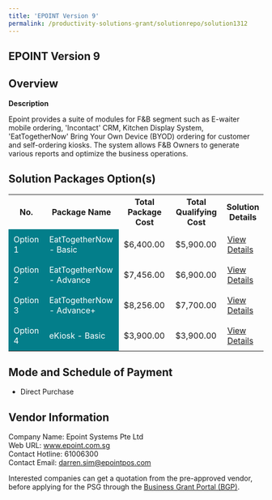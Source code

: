 ```yaml
---
title: 'EPOINT Version 9'
permalink: /productivity-solutions-grant/solutionrepo/solution1312
---
```


## EPOINT Version 9

## Overview

**Description**

Epoint provides a suite of modules for F&B segment such as E-waiter mobile ordering, 'Incontact' CRM, Kitchen Display System, 'EatTogetherNow' Bring Your Own Device (BYOD) ordering for customer and self-ordering kiosks. The system allows F&B Owners to generate various reports and optimize the business operations.

## Solution Packages Option(s)

<table>
<tr>
<th><b>No.</b></th>
<th><b>Package Name</b></th>
<th><b>Total Package Cost</b></th>
<th><b>Total Qualifying Cost</b></th>
<th><b>Solution Details</b></th>
</tr>
<tr>
<td style='padding: 10px; background-color: #037E8A; color: #FFFFFF;'>Option 1</td>
<td style='padding: 10px; background-color: #037E8A; color: #FFFFFF;'>EatTogetherNow - Basic</td>
<td style='padding: 10px;'>$6,400.00</td>
<td style='padding: 10px;'>$5,900.00</td>
<td style='padding: 10px;'><a href='/images/psg/Epoint_Systems_Epoint_Version9_Desensitised_Annex3_Part1.pdf' target='_blank'>View Details</a></td>
</tr>
<tr>
<td style='padding: 10px; background-color: #037E8A; color: #FFFFFF;'>Option 2</td>
<td style='padding: 10px; background-color: #037E8A; color: #FFFFFF;'>EatTogetherNow - Advance</td>
<td style='padding: 10px;'>$7,456.00</td>
<td style='padding: 10px;'>$6,900.00</td>
<td style='padding: 10px;'><a href='/images/psg/Epoint_Systems_Epoint_Version9_Desensitised_Annex3_Part2.pdf' target='_blank'>View Details</a></td>
</tr>
<tr>
<td style='padding: 10px; background-color: #037E8A; color: #FFFFFF;'>Option 3</td>
<td style='padding: 10px; background-color: #037E8A; color: #FFFFFF;'>EatTogetherNow - Advance+</td>
<td style='padding: 10px;'>$8,256.00</td>
<td style='padding: 10px;'>$7,700.00</td>
<td style='padding: 10px;'><a href='/images/psg/Epoint_Systems_Epoint_Version9_Desensitised_Annex3_Part3.pdf' target='_blank'>View Details</a></td>
</tr>
<tr>
<td style='padding: 10px; background-color: #037E8A; color: #FFFFFF;'>Option 4</td>
<td style='padding: 10px; background-color: #037E8A; color: #FFFFFF;'>eKiosk - Basic</td>
<td style='padding: 10px;'>$3,900.00</td>
<td style='padding: 10px;'>$3,900.00</td>
<td style='padding: 10px;'><a href='/images/psg/Epoint_Systems_Epoint_Version9_Desensitised_Annex3_Part4.pdf' target='_blank'>View Details</a></td>
</tr>
</table>

## Mode and Schedule of Payment

 - Direct Purchase

## Vendor Information

 Company Name: Epoint Systems Pte Ltd<br>Web URL: www.epoint.com.sg <br>Contact Hotline: 61006300 <br>Contact Email: darren.sim@epointpos.com <br>

Interested companies can get a quotation from the pre-approved vendor, before applying for the PSG through the <a href='https://www.businessgrants.gov.sg/' target='_blank' rel='noopener'>Business Grant Portal (BGP)</a>.

<script src="/jquery/resize-tables.js"></script>
